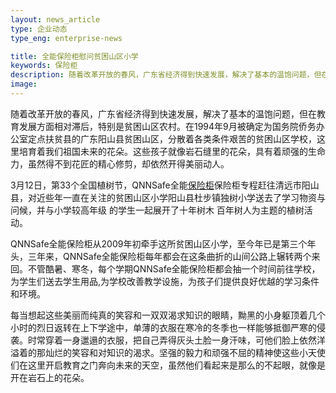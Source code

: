 ```yaml
---
layout: news_article
type: 企业动态
type_eng: enterprise-news

title: 全能保险柜慰问贫困山区小学
keywords: 保险柜
description: 随着改革开放的春风，广东省经济得到快速发展，解决了基本的温饱问题，但在教育发展方面相对滞后，特别是贫困山区农村。在1994年9月被确定为国务院侨务办公室定点扶贫县的广东
image: 
---
```

随着改革开放的春风，广东省经济得到快速发展，解决了基本的温饱问题，但在教育发展方面相对滞后，特别是贫困山区农村。在1994年9月被确定为国务院侨务办公室定点扶贫县的广东阳山县贫困山区，分散着各类条件艰苦的贫困山区学校，这里培育着我们祖国未来的花朵。这些孩子就像岩石缝里的花朵，具有着顽强的生命力，虽然得不到花匠的精心修剪，却依然开得美丽动人。

3月12日，第33个全国植树节，QNNSafe全能[保险柜](http://www.qnnsafe.com/)保险柜专程赶往清远市阳山县，对近些年一直在关注的贫困山区小学阳山县杜步镇独树小学送去了学习物资与问候，并与小学较高年级 的学生一起展开了十年树木 百年树人为主题的植树活动。

QNNSafe全能保险柜从2009年初牵手这所贫困山区小学，至今年已是第三个年头，三年来，QNNSafe全能保险柜每年都会在这条曲折的山间公路上辗转两个来回。不管酷暑、寒冬，每个学期QNNSafe全能保险柜都会抽一个时间前往学校，为学生们送去学生用品,为学校改善教学设施，为孩子们提供良好优越的学习条件和环境。

每当想起这些美丽而纯真的笑容和一双双渴求知识的眼睛，黝黑的小身躯顶着几个小时的烈日返转在上下学途中，单薄的衣服在寒冷的冬季也一样能够抵御严寒的侵袭。时常穿着一身邋遢的衣服，把自己弄得灰头土脸一身汗味，可他们脸上依然洋溢着的那灿烂的笑容和对知识的渴求。坚强的毅力和顽强不屈的精神使这些小天使们在这里开启教育之门奔向未来的天空，虽然他们看起来是那么的不起眼，就像是开在岩石上的花朵。
